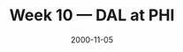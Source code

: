 ---
layout: game
title: Week 10 — DAL at PHI
season: 2000
game_id: 2000_10_DAL_PHI
week: 10
date: 2000-11-05
home_team: PHI
away_team: DAL
final_home: 16
final_away: 13
pbp_url: /assets/data/pbp/2000/2000_10_DAL_PHI.csv.gz
---